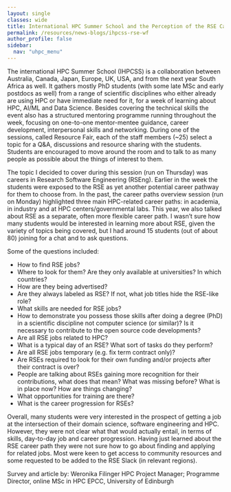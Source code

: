 ```yaml
---
layout: single
classes: wide
title: International HPC Summer School and the Perception of the RSE Career Paths
permalink: /resources/news-blogs/ihpcss-rse-wf
author_profile: false
sidebar:
  nav: "uhpc_menu"
---
```

The international HPC Summer School (IHPCSS) is a collaboration between Australia, Canada, Japan, Europe, UK, USA, and from the next year South Africa as well. It gathers mostly PhD students (with some late MSc and early postdocs as well) from a range of scientific disciplines who either already are using HPC or have immediate need for it, for a week of learning about HPC, AI/ML and Data Science. Besides covering the technical skills the event also has a structured mentoring programme running throughout the week, focusing on one-to-one mentor-mentee guidance, career development, interpersonal skills and networking. During one of the sessions, called Resource Fair, each of the staff members (~25) select a topic for a Q&A, discussions and resource sharing with the students. Students are encouraged to move around the room and to talk to as many people as possible about the things of interest to them. 

The topic I decided to cover during this session (run on Thursday) was careers in Research Software Engineering (RSEng). Earlier in the week the students were exposed to the RSE as yet another potential career pathway for them to choose from. In the past, the career paths overview session (run on Monday) highlighted three main HPC-related career paths: in academia, in industry and at HPC centers/governmental labs. This year, we also talked about RSE as a separate, often more flexible career path. I wasn’t sure how many students would be interested in learning more about RSE, given the variety of topics being covered, but I had around 15 students (out of about 80) joining for a chat and to ask questions. 

Some of the questions included:
- How to find RSE jobs? 
- Where to look for them? Are they only available at universities? In which countries? 
- How are they being advertised? 
- Are they always labeled as RSE? If not, what job titles hide the RSE-like role?
- What skills are needed for RSE jobs?
- How to demonstrate you possess those skills after doing a degree (PhD) in a scientific discipline not computer science (or similar)? Is it necessary to contribute to the open source code developments? 
- Are all RSE jobs related to HPC?
- What is a typical day of an RSE? What sort of tasks do they perform?
- Are all RSE jobs temporary (e.g. fix term contract only)?
- Are RSEs required to look for their own funding and/or projects after their contract is over?
- People are talking about RSEs gaining more recognition for their contributions, what does that mean? What was missing before? What is in place now? How are things changing?
- What opportunities for training are there? 
- What is the career progression for RSEs?

Overall, many students were very interested in the prospect of getting a job at the intersection of their domain science, software engineering and HPC. However, they were not clear what that would actually entail, in terms of skills, day-to-day job and career progression. Having just learned about the RSE career path they were not sure how to go about finding and applying for related jobs. Most were keen to get access to community resources and some requested to be added to the RSE Slack (in relevant regions). 

Survey and article by:
Weronika Filinger
HPC Project Manager; Programme Director, online MSc in HPC
EPCC, University of Edinburgh
